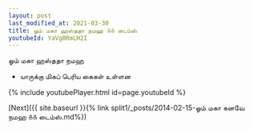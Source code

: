 ```yaml
---
layout: post
last_modified_at: 2021-03-30
title: ஓம் மகா ஹஸ்ததா நமஹ ௧௧ டைம்ஸ்
youtubeId: YaVgBRmLH2I
---
```

 
 
 ஓம் மகா ஹஸ்ததா நமஹ  
 
 -  யாருக்கு மிகப் பெரிய கைகள் உள்ளன 
 
  
 
  
 
 
 
 
 
 


{% include youtubePlayer.html id=page.youtubeId %}
 
[Next]({{ site.baseurl }}{% link  split1/_posts/2014-02-15-ஓம் மகா கனவே நமஹ ௧௧ டைம்ஸ்.md%})
 
